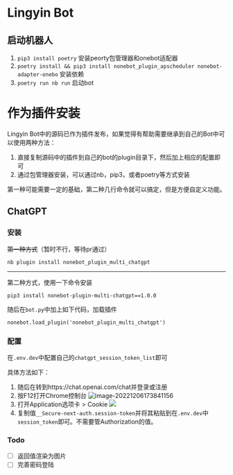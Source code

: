 # Lingyin Bot

## 启动机器人

1.  `pip3 install poetry` 安装peorty包管理器和onebot适配器
2.  `poetry install && pip3 install nonebot_plugin_apscheduler nonebot-adapter-onebo` 安装依赖
3.  `poetry run nb run` 启动bot

# 作为插件安装

Lingyin Bot中的源码已作为插件发布，如果觉得有帮助需要继承到自己的Bot中可以使用两种方法：

1.  直接复制源码中的插件到自己的bot的plugin目录下，然后加上相应的配置即可
2.  通过包管理器安装，可以通过nb，pip3，或者poetry等方式安装

第一种可能需要一定的基础，第二种几行命令就可以搞定，但是方便自定义功能。

## ChatGPT

### 安装

~~第一种方式~~（暂时不行，等待pr通过）

```
nb plugin install nonebot_plugin_multi_chatgpt
```

------

第二种方式，使用一下命令安装

```
pip3 install nonebot-plugin-multi-chatgpt==1.0.0
```

随后在`bot.py`中加上如下代码，加载插件

```
nonebot.load_plugin('nonebot_plugin_multi_chatgpt')
```

### 配置

在`.env.dev`中配置自己的`chatgpt_session_token_list`即可

具体方法如下：

1. 随后在转到https://chat.openai.com/chat并登录或注册
2. 按F12打开Chrome控制台
   ![image-20221206173841156](https://chrisyy-images.oss-cn-chengdu.aliyuncs.com/img/image-20221206173841156.png)
3. 打开Application选项卡 > Cookie
   ![](https://chrisyy-images.oss-cn-chengdu.aliyuncs.com/img/image-20221205094326498.png)
4. 复制值`__Secure-next-auth.session-token`并将其粘贴到在`.env.dev`中`session_token`即可。不需要管Authorization的值。

### Todo

- [ ] 返回值渲染为图片
- [ ] 完善密码登陆
